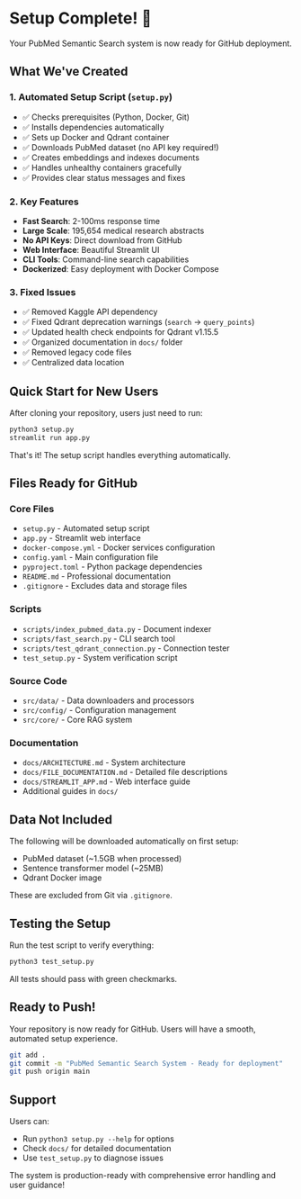 # Setup Complete! 🎉

Your PubMed Semantic Search system is now ready for GitHub deployment.

## What We've Created

### 1. Automated Setup Script (`setup.py`)
- ✅ Checks prerequisites (Python, Docker, Git)
- ✅ Installs dependencies automatically
- ✅ Sets up Docker and Qdrant container
- ✅ Downloads PubMed dataset (no API key required!)
- ✅ Creates embeddings and indexes documents
- ✅ Handles unhealthy containers gracefully
- ✅ Provides clear status messages and fixes

### 2. Key Features
- **Fast Search**: 2-100ms response time
- **Large Scale**: 195,654 medical research abstracts
- **No API Keys**: Direct download from GitHub
- **Web Interface**: Beautiful Streamlit UI
- **CLI Tools**: Command-line search capabilities
- **Dockerized**: Easy deployment with Docker Compose

### 3. Fixed Issues
- ✅ Removed Kaggle API dependency
- ✅ Fixed Qdrant deprecation warnings (`search` → `query_points`)
- ✅ Updated health check endpoints for Qdrant v1.15.5
- ✅ Organized documentation in `docs/` folder
- ✅ Removed legacy code files
- ✅ Centralized data location

## Quick Start for New Users

After cloning your repository, users just need to run:

```bash
python3 setup.py
streamlit run app.py
```

That's it! The setup script handles everything automatically.

## Files Ready for GitHub

### Core Files
- `setup.py` - Automated setup script
- `app.py` - Streamlit web interface
- `docker-compose.yml` - Docker services configuration
- `config.yaml` - Main configuration file
- `pyproject.toml` - Python package dependencies
- `README.md` - Professional documentation
- `.gitignore` - Excludes data and storage files

### Scripts
- `scripts/index_pubmed_data.py` - Document indexer
- `scripts/fast_search.py` - CLI search tool
- `scripts/test_qdrant_connection.py` - Connection tester
- `test_setup.py` - System verification script

### Source Code
- `src/data/` - Data downloaders and processors
- `src/config/` - Configuration management
- `src/core/` - Core RAG system

### Documentation
- `docs/ARCHITECTURE.md` - System architecture
- `docs/FILE_DOCUMENTATION.md` - Detailed file descriptions
- `docs/STREAMLIT_APP.md` - Web interface guide
- Additional guides in `docs/`

## Data Not Included

The following will be downloaded automatically on first setup:
- PubMed dataset (~1.5GB when processed)
- Sentence transformer model (~25MB)
- Qdrant Docker image

These are excluded from Git via `.gitignore`.

## Testing the Setup

Run the test script to verify everything:

```bash
python3 test_setup.py
```

All tests should pass with green checkmarks.

## Ready to Push!

Your repository is now ready for GitHub. Users will have a smooth, automated setup experience.

```bash
git add .
git commit -m "PubMed Semantic Search System - Ready for deployment"
git push origin main
```

## Support

Users can:
- Run `python3 setup.py --help` for options
- Check `docs/` for detailed documentation
- Use `test_setup.py` to diagnose issues

The system is production-ready with comprehensive error handling and user guidance!